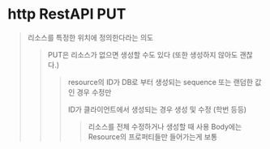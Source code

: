 # http RestAPI PUT

> 리소스를 특정한 위치에 정의한다라는 의도
>
> > PUT은 리소스가 없으면 생성할 수도 있다 (또한 생성하지 않아도 괜찮다.)
> >
> > > resource의 ID가 DB로 부터 생성되는 sequence 또는 랜덤한 값인 경우 수정만
> > >
> > > ID가 클라이언트에서 생성되는 경우 생성 및 수정 (학번 등등)
> > >
> > > > 리소스를 전체 수정하거나 생성할 때 사용 Body에는 Resource의 프로퍼티들만 들어가는게 보통
